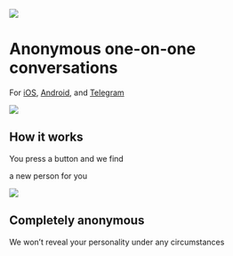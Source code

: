 ![](https://anon.chat/img/anon.jpg)

# Anonymous one-on-one conversations

For [iOS](https://anon.chat/ios), [Android](https://anon.chat/android), and [Telegram](https://t.me/chatbot)

![](https://anon.chat/img/anon-2.jpg)

## How it works

You press a button and we find

a new person for you

![](https://anon.chat/img/anon-3.jpg)

## Completely anonymous

We won’t reveal your personality under any circumstances